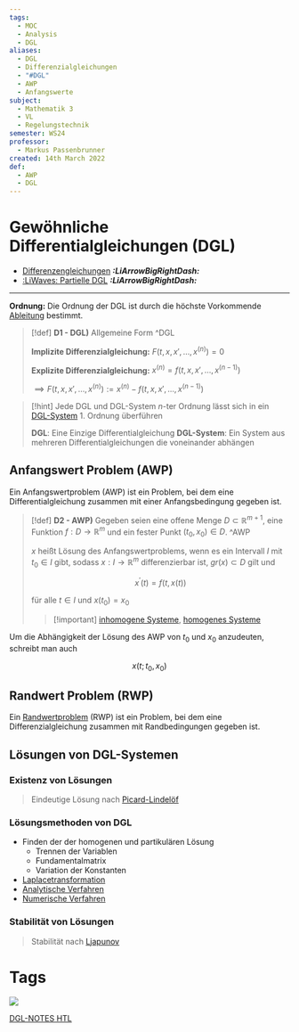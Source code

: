```yaml
---
tags:
  - MOC
  - Analysis
  - DGL
aliases:
  - DGL
  - Differenzialgleichungen
  - "#DGL"
  - AWP
  - Anfangswerte
subject:
  - Mathematik 3
  - VL
  - Regelungstechnik
semester: WS24
professor:
  - Markus Passenbrunner
created: 14th March 2022
def:
  - AWP
  - DGL
---
```


# Gewöhnliche Differentialgleichungen (DGL)

- [Differenzengleichungen](Differenzengleichung.md) ***:LiArrowBigRightDash:***
- [:LiWaves: Partielle DGL](Partielle%20Differenzialgleichung.md) ***:LiArrowBigRightDash:***

---

**Ordnung:** Die Ordnung der DGL ist durch die höchste Vorkommende [Ableitung](Analysis/Differenzialrechnung.md) bestimmt.

> [!def] **D1 - DGL)** Allgemeine Form ^DGL
> 
> **Implizite Differenzialgleichung:** $F\left(t,x,x',\dots,x^{(n)}\right) = 0$
>  
> **Explizite Differenzialgleichung:** $x^{(n)}= f\left(t,x,x',\dots,x^{(n-1)}\right)$
> 
> $\implies F\left(t,x,x',\dots,x^{(n)}\right) := x^{(n)}-f\left(t,x,x',\dots, x^{(n-1)}\right)$
> 

> [!hint] Jede DGL und DGL-System $n$-ter Ordnung lässt sich in ein [DGL-System](Analysis/DGL-System.md) 1. Ordnung überführen
> 
> **DGL**: Eine Einzige Differentialgleichung
> **DGL-System**: Ein System aus mehreren Differentialgleichungen die voneinander abhängen
> 

## Anfangswert Problem (AWP)

Ein Anfangswertproblem (AWP) ist ein Problem, bei dem eine Differentialgleichung zusammen mit einer Anfangsbedingung gegeben ist. 

> [!def] **D2 - AWP)** Gegeben seien eine offene Menge $D \subset \mathbb{R}^{m+1}$, eine Funktion $f: D \rightarrow \mathbb{R}^m$ und ein fester Punkt $\left(t_0, x_0\right) \in D$. ^AWP
> 
> $x$ heißt Lösung des Anfangswertproblems, wenn es ein Intervall $I$ mit $t_0 \in I$ gibt,
> sodass $x: I \rightarrow \mathbb{R}^m$ differenzierbar ist, $g r(x) \subset D$ gilt und
> 
> $$x^{\prime}(t)=f(t, x(t))\tag{AWP}$$
> 
> für alle $t \in I$ und $x\left(t_0\right)=x_0$
> 
> > [!important] [inhomogene Systeme](Analysis/Lineare%20DGL-Systeme%201.%20Ordnung.md#^AWP1-1), [homogenes Systeme](Analysis/Lineare%20DGL-Systeme%201.%20Ordnung.md#^AWP1-2)

Um die Abhängigkeit der Lösung des AWP von $t_0$ und $x_0$ anzudeuten, schreibt man auch

$$
x\left(t ; t_0, x_0\right)
$$

## Randwert Problem (RWP)

Ein [Randwertproblem](Randwertprobleme.md) (RWP) ist ein Problem, bei dem eine Differenzialgleichung zusammen mit Randbedingungen gegeben ist.

## Lösungen von DGL-Systemen

### Existenz von Lösungen

> Eindeutige Lösung nach [Picard-Lindelöf](Picard-Lindelöf.md)

### Lösungsmethoden von DGL

- Finden der der homogenen und partikulären Lösung
    - Trennen der Variablen
    - Fundamentalmatrix
    - Variation der Konstanten
- [Laplacetransformation](../../Systemtheorie/Laplacetransformation.md)
- [Analytische Verfahren](Analysis/Numerische%20Lösungsverfahren%20von%20DGL.md#Analytische%20Verfahren)
- [Numerische Verfahren](Analysis/Numerische%20Lösungsverfahren%20von%20DGL.md#Numerische%20Verfahren)

### Stabilität von Lösungen

> Stabilität nach [Ljapunov](Ljapunov.md)

# Tags

![](https://www.youtube.com/embed/p_di4Zn4wz4)

[DGL-NOTES HTL](assets/pdf/DGL-NOTES.pdf)
